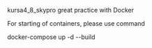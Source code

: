 kursa4_8_skypro great practice with Docker

For starting of containers, please use command

docker-compose up -d --build
